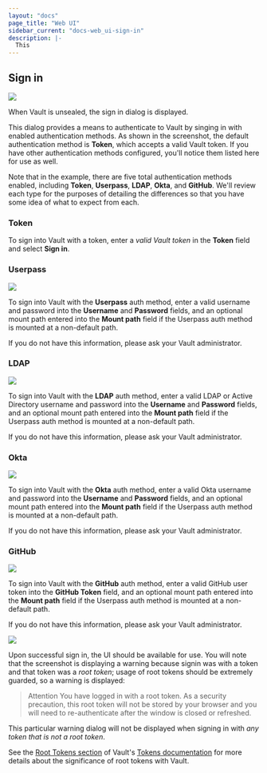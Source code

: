 ```yaml
---
layout: "docs"
page_title: "Web UI"
sidebar_current: "docs-web_ui-sign-in"
description: |-
  This
---
```



## Sign in

![](/assets/images/vault-ui-guide/vault-ui-signin0.png)

When Vault is unsealed, the sign in dialog is displayed.

This dialog provides a means to authenticate to Vault by singing in with enabled authentication methods. As shown in the screenshot, the default authentication method is **Token**, which accepts a valid Vault token. If you have other authentication methods configured, you'll notice them listed here for use as well.

Note that in the example, there are five total authentication methods enabled, including **Token**, **Userpass**, **LDAP**, **Okta**, and **GitHub**. We'll review each type for the purposes of detailing the differences so that you have some idea of what to expect from each.

### Token

To sign into Vault with a token, enter a _valid Vault token_ in the **Token** field and select **Sign in**.

### Userpass

![](/assets/images/vault-ui-guide/vault-ui-signin1.png)

To sign into Vault with the **Userpass** auth method, enter a valid username and password into the **Username** and **Password** fields, and an optional mount path entered into the **Mount path** field if the Userpass auth method is mounted at a non-default path.

If you do not have this information, please ask your Vault administrator.

### LDAP

![](/assets/images/vault-ui-guide/vault-ui-signin2.png)

To sign into Vault with the **LDAP** auth method, enter a valid LDAP or Active Directory username and password into the **Username** and **Password** fields, and an optional mount path entered into the **Mount path** field if the Userpass auth method is mounted at a non-default path.

If you do not have this information, please ask your Vault administrator.

### Okta

![](/assets/images/vault-ui-guide/vault-ui-signin3.png)

To sign into Vault with the **Okta** auth method, enter a valid Okta username and password into the **Username** and **Password** fields, and an optional mount path entered into the **Mount path** field if the Userpass auth method is mounted at a non-default path.

If you do not have this information, please ask your Vault administrator.

### GitHub

![](/assets/images/vault-ui-guide/vault-ui-signin4.png)

To sign into Vault with the **GitHub** auth method, enter a valid GitHub user token into the **GitHub Token** field, and an optional mount path entered into the **Mount path** field if the Userpass auth method is mounted at a non-default path.

If you do not have this information, please ask your Vault administrator.

![](/assets/images/vault-ui-guide/vault-ui-signin5.png)

Upon successful sign in, the UI should be available for use. You will note that the screenshot is displaying a warning because signin was with a token and that token was a *root token*; usage of root tokens should be extremely guarded, so a warning is displayed:

> Attention
> You have logged in with a root token. As a security precaution, this root token will not be stored by your browser and you will need to re-authenticate after the window is closed or refreshed.

This particular warning dialog will not be displayed when signing in with _any token that is not a root token_.

See the [Root Tokens section](https://www.vaultproject.io/docs/concepts/tokens.html#root-tokens) of Vault's [Tokens documentation](https://www.vaultproject.io/docs/concepts/tokens.html) for more details about the significance of root tokens with Vault.
